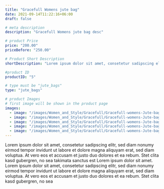 ```yaml
---
title: "Gracefull Womens jute bag"
date: 2021-09-14T11:22:16+06:00
draft: false

# meta description
description: "Gracefull Womens jute bag desc"

# product Price
price: "200.00"
priceBefore: "250.00"

# Product Short Description
shortDescription: "Lorem ipsum dolor sit amet, consetetur sadipscing elitr, sed diam nonumy eirmod tempor invidunt ut"

#product ID
productID: "5"

# type must be "jute_bags"
type: "jute_bags"

# product Images
# first image will be shown in the product page
images:
  - image: "/images/Women_and_Style/Gracefull/Gracefull-womens-Jute-bags-1.png"
  - image: "/images/Women_and_Style/Gracefull/Gracefull-womens-Jute-bags-2.png"
  - image: "/images/Women_and_Style/Gracefull/Gracefull-womens-Jute-bags-3.jpg"
  - image: "/images/Women_and_Style/Gracefull/Gracefull-womens-Jute-bags-4.jpg"
  - image: "/images/Women_and_Style/Gracefull/Gracefull-womens-Jute-bags-5.jpg"
---
```


Lorem ipsum dolor sit amet, consetetur sadipscing elitr, sed diam nonumy eirmod tempor invidunt ut labore et dolore magna aliquyam erat, sed diam voluptua. At vero eos et accusam et justo duo dolores et ea rebum. Stet clita kasd gubergren, no sea takimata sanctus est Lorem ipsum dolor sit amet. Lorem ipsum dolor sit amet, consetetur sadipscing elitr, sed diam nonumy eirmod tempor invidunt ut labore et dolore magna aliquyam erat, sed diam voluptua. At vero eos et accusam et justo duo dolores et ea rebum. Stet clita kasd gubergren, no sea
